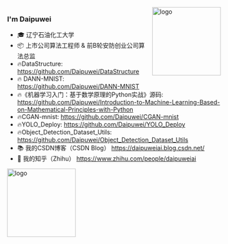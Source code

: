 
<img src="https://github-readme-stats.vercel.app/api?username=Daipuwei&show_icons=true" alt="logo" height="160" align="right" style="margin: 5px; margin-bottom: 20px;" />

### I'm Daipuwei

- 🎓 辽宁石油化工大学
- 📦 上市公司算法工程师 & 前B轮安防创业公司算法总监
- :fire:DataStructure: <https://github.com/Daipuwei/DataStructure>
- :fire: DANN-MNIST: <https://github.com/Daipuwei/DANN-MNIST>
- :fire:《机器学习入门：基于数学原理的Python实战》源码: <https://github.com/Daipuwei/Introduction-to-Machine-Learning-Based-on-Mathematical-Principles-with-Python>
- :fire:CGAN-mnist: <https://github.com/Daipuwei/CGAN-mnist>
- :fire:YOLO_Deploy: <https://github.com/Daipuwei/YOLO_Deploy>
- :fire:Object_Detection_Dataset_Utils: <https://github.com/Daipuwei/Object_Detection_Dataset_Utils>
- 📚 我的CSDN博客（CSDN Blog） <https://daipuweiai.blog.csdn.net/>
- 🍱 我的知乎（Zhihu） <https://www.zhihu.com/people/daipuweiai>

<img src="https://github-profile-trophy.vercel.app/?username=Daipuwei&theme=flat&column=7" alt="logo" height="160" align="center" style="margin: auto; margin-bottom: 20px;" />


